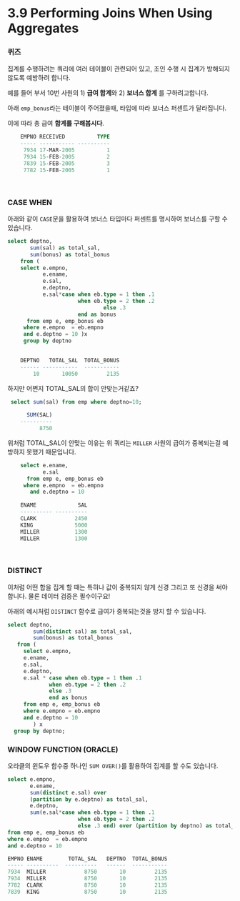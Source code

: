 # 3.9 Performing Joins When Using Aggregates

### 퀴즈

집계를 수행하려는 쿼리에 여러 테이블이 관련되어 있고, 조인 수행 시 집계가 방해되지 않도록 예방하려 합니다.

예를 들어 부서 10번 사원의 1) **급여 합계**와  2) **보너스 합계**  를 구하려고합니다. 

아래 `emp_bonus`라는 테이블이 주어졌을때, 타입에 따라 보너스 퍼센트가 달라집니다.

이에 따라 총 급여 **합계를 구해봅시다**.

~~~sql
    EMPNO RECEIVED          TYPE
    ----- ----------- ----------
     7934 17-MAR-2005          1
     7934 15-FEB-2005          2
     7839 15-FEB-2005          3
     7782 15-FEB-2005          1
~~~

<br>

### CASE WHEN

아래와 같이 `CASE`문을 활용하여 보너스 타입마다 퍼센트를 명시하여 보너스를 구할 수 있습니다.

~~~sql
select deptno,
       sum(sal) as total_sal,
       sum(bonus) as total_bonus
    from (
    select e.empno,
           e.ename,
           e.sal,
           e.deptno,
           e.sal*case when eb.type = 1 then .1
                      when eb.type = 2 then .2
                              else .3
                      end as bonus
      from emp e, emp_bonus eb
     where e.empno  = eb.empno
     and e.deptno = 10 )x
     group by deptno
     

    DEPTNO   TOTAL_SAL  TOTAL_BONUS
    ------ -----------  -----------
        10       10050         2135
~~~

하지만 어쩐지 TOTAL_SAL의 합이 안맞는거같죠?

~~~sql
 select sum(sal) from emp where deptno=10;
      
      SUM(SAL)
    ----------
          8750
~~~

위처럼 TOTAL_SAL이 안맞는 이유는 위 쿼리는 `MILLER` 사원의 급여가 중복되는걸 예방하지 못했기 때문입니다.

~~~sql
    select e.ename,
           e.sal
      from emp e, emp_bonus eb
     where e.empno  = eb.empno
       and e.deptno = 10
       
    ENAME             SAL
    ---------- ----------
    CLARK            2450
    KING             5000
    MILLER           1300
    MILLER           1300
~~~

<br>

### DISTINCT

이처럼 어떤 합을 집계 할 때는 특히나 값이 중복되지 않게 신경 그리고 또 신경을 써야합니다. 물론 데이터 검증은 필수이구요!

아래의 예시처럼 `DISTINCT` 함수로 급여가 중복되는것을 방지 할 수 있습니다.

~~~sql
select deptno,
        sum(distinct sal) as total_sal,
        sum(bonus) as total_bonus
   from (
     select e.empno,
     e.ename,
     e.sal,
     e.deptno,
     e.sal * case when eb.type = 1 then .1
             when eb.type = 2 then .2
             else .3
             end as bonus
     from emp e, emp_bonus eb
     where e.empno = eb.empno
     and e.deptno = 10
        ) x
  group by deptno;
~~~



### WINDOW FUNCTION (ORACLE)

오라클의 윈도우 함수중 하나인 `SUM OVER()`를 활용하여 집계를 할 수도 있습니다.

~~~sql
select e.empno,
       e.ename,
       sum(distinct e.sal) over
       (partition by e.deptno) as total_sal,
       e.deptno,
       sum(e.sal*case when eb.type = 1 then .1
                      when eb.type = 2 then .2
                      else .3 end) over (partition by deptno) as total_bonus
from emp e, emp_bonus eb
where e.empno  = eb.empno
and e.deptno = 10

EMPNO ENAME        TOTAL_SAL   DEPTNO  TOTAL_BONUS
----- ----------  ----------   ------  -----------
7934  MILLER            8750       10         2135
7934  MILLER            8750       10         2135
7782  CLARK             8750       10         2135
7839  KING              8750       10         2135
~~~

